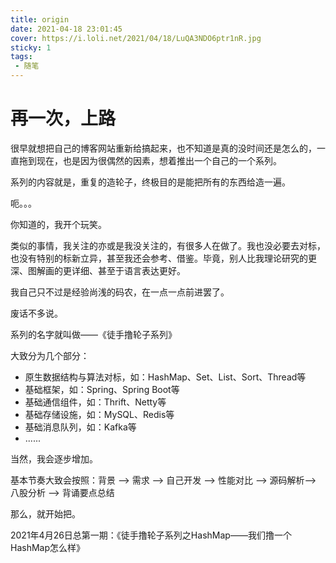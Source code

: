 ```yaml
---
title: origin
date: 2021-04-18 23:01:45
cover: https://i.loli.net/2021/04/18/LuQA3NDO6ptr1nR.jpg
sticky: 1
tags:
 - 随笔
---
```


# 再一次，上路

很早就想把自己的博客网站重新给搞起来，也不知道是真的没时间还是怎么的，一直拖到现在，也是因为很偶然的因素，想着推出一个自己的一个系列。

系列的内容就是，重复的造轮子，终极目的是能把所有的东西给造一遍。

呃。。。

你知道的，我开个玩笑。

类似的事情，我关注的亦或是我没关注的，有很多人在做了。我也没必要去对标，也没有特别的标新立异，甚至我还会参考、借鉴。毕竟，别人比我理论研究的更深、图解画的更详细、甚至于语言表达更好。

我自己只不过是经验尚浅的码农，在一点一点前进罢了。



废话不多说。

系列的名字就叫做——《徒手撸轮子系列》

大致分为几个部分：

* 原生数据结构与算法对标，如：HashMap、Set、List、Sort、Thread等
* 基础框架，如：Spring、Spring Boot等
* 基础通信组件，如：Thrift、Netty等
* 基础存储设施，如：MySQL、Redis等
* 基础消息队列，如：Kafka等
* ......



当然，我会逐步增加。

基本节奏大致会按照：背景 —> 需求 —> 自己开发 —> 性能对比 —> 源码解析—> 八股分析 —> 背诵要点总结



那么，就开始把。

2021年4月26日总第一期：《徒手撸轮子系列之HashMap——我们撸一个HashMap怎么样》

